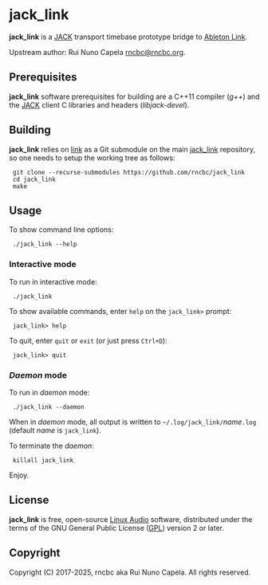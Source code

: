 # jack_link 

  **jack_link** is a [JACK](https://jackaudio.org) transport timebase
  prototype bridge to [Ableton Link](https://www.ableton.com/en/link/).

  Upstream author: Rui Nuno Capela <rncbc@rncbc.org>.

## Prerequisites

   **jack_link** software prerequisites for building are a C++11 compiler
   (_g++_) and the [JACK](https://jackaudio.org) client C libraries and
   headers (_libjack-devel_).

## Building

   **jack_link** relies on [link](https://github.com/Ableton/link) as a Git 
   submodule on the main [jack_link](https://github.com/rncbc/jack_link)
   repository, so one needs to setup the working tree as follows:

     git clone --recurse-submodules https://github.com/rncbc/jack_link
     cd jack_link
     make

## Usage

   To show command line options:

     ./jack_link --help

### Interactive mode

   To run in interactive mode:

     ./jack_link

   To show available commands, enter `help` on the `jack_link>` prompt:

     jack_link> help

   To quit, enter `quit` or `exit` (or just press `Ctrl+D`):

     jack_link> quit

### _Daemon_ mode

   To run in _daemon_ mode:

     ./jack_link --daemon

   When in _daemon_ mode, all output is written to
   `~/.log/jack_link/`_name_`.log` (default _name_ is `jack_link`).

   To terminate the _daemon_:

     killall jack_link

   Enjoy.

## License

   **jack_link** is free, open-source [Linux Audio](https://linuxaudio.org)
   software, distributed under the terms of the GNU General Public License
   ([GPL](https://www.gnu.org/copyleft/gpl.html)) version 2 or later.

## Copyright

   Copyright (C) 2017-2025, rncbc aka Rui Nuno Capela. All rights reserved.
